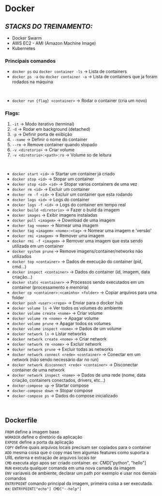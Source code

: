 # Docker 

## _STACKS DO TREINAMENTO:_
- Docker Swarm 
- AWS EC2 - AMI (Amazon Machine Image)
- Kubernetes

### Principais comandos

- `docker ps` ou `docker container -ls` -> Lista de containers
- `docker ps -a` ou `docker container -a` -> Lista de containers que ja foram rodados na máquina

<br>

- `docker run {flag} <container>` -> Rodar o container (cria um novo)

### Flags:
1. `-it` -> Modo iterativo (terminal)
2. `-d` -> Rodar em background (detached)
3. `-p` -> Definir porta de exibição
4. `--name` -> Definir o nome do container
5. `--rm` -> Remove container quando stopado
6. `-v <diretorio>` -> Criar volume
7. `-v <diretorio>:<path>:ro` -> Volume so de leitura

<br>

- `docker start <id>` -> Startar um container já criado
- `docker stop <id>` -> Stopar um container
- `docker stop <id> <id>` -> Stopar varios containers de uma vez
- `docker rm <id>` -> Excluir um container
- `docker rm -f <id>` -> Excluir um container que esta rodando
- `docker logs <id>` -> Logs do container
- `docker logs -f <id>` -> Logs do container em tempo real
- `docker build <diretorio>` -> Fazer o build da imagem
- `docker images` -> Exibir imagens instaladas
- `docker pull <imagem>` -> Download de uma imagem
- `docker tag <nome>` -> Nomear uma imagem
- `docker tag <imagem> <nome>:<tag>` -> Nomear uma imagem e 'versão'
- `docker rmi <imagem>` -> Remover uma imagem
- `docker rmi -f <imagem>` -> Remover uma imagem que esta sendo utilizada em um container
- `docker system prune` -> Remove imagens/container/networks não utilizados
- `docker top <container>` -> Dados de execução do container (pid, cmd...)
- `docker inspect <container>` -> Dados do container (id, imagem, data criação...)
- `docker stats <container>` -> Processos sendo executados em um container (processamento e memória) 
- `docker cp <container>:<caminho> <folder>` -> Copiar arquivos para uma folder
- `docker push <user>:<repo>` -> Enviar para o docker hub
- `docker volume ls` -> Ver todos os volumes do ambiente
- `docker volume create <nome>` -> Criar volume
- `docker volume rm <nome>` -> Apagar volume
- `docker volume prune` -> Apagar todos os volumes
- `docker volume inspect <nome>` -> Dados de um volume
- `docker network ls` -> Listar networks
- `docker network create <nome>` -> Criar network
- `docker network rm <nome>` -> Excluir network
- `docker network prune` -> Excluir todas as networks
- `docker network connect <rede> <container>` -> Conectar em um network (não sendo necessário dar no run)
- `docker network disconnect <rede> <container>` -> Disconectar container de uma network
- `docker network inspect <nome>` -> Dados de uma rede (nome, data criação, containers conectados, drivers, etc...)
- `docker-compose up` -> Startar compose
- `docker-compose down` -> Stopar compose
- `docker-compose ps` -> Dados do compose inicializado

<br>

## Dockerfile 

`FROM` define a imagem base <br>
`WORKDIR` define o diretório da aplicação <br>
`EXPOSE` define a porta da aplicação <br>
`COPY` define quais arquivos locais precisam ser copiados para o container <br>
`ADD` mesma coisa que o copy mas tem algumas features como suporta a URL externa e extração de arquivos locais *tar* <br>
`CMD` executa algo apos ser criado container. ex: CMD["python", "hello"] <br>
`RUN` executa qualquer comanda em uma nova camada da imagem <br>
`ENV` variaveis de ambiente, declarar um path por exemplo e usar nos demais comandos <br>
`ENTRYPOINT` comando principal da imagem, primeira coisa a ser executada. ex: `ENTRYPOINT["echo"] CMD["--help"] ` <br>
